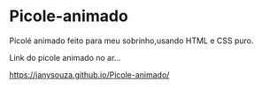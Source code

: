 # Picole-animado
Picolé animado feito para meu sobrinho,usando HTML e CSS puro.


Link do picole animado no ar...


https://janysouza.github.io/Picole-animado/
